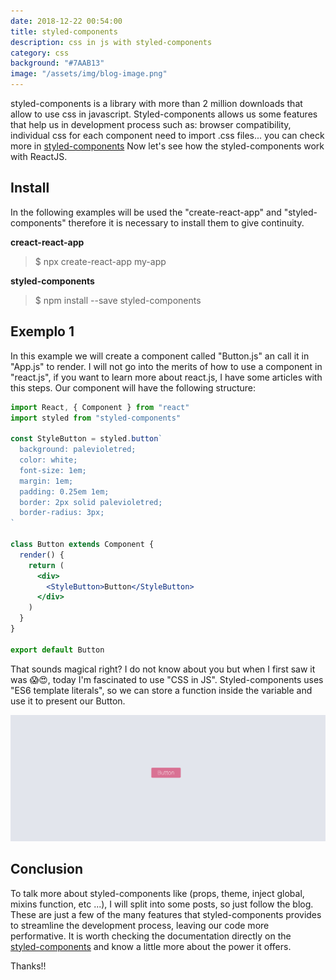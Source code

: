 ```yaml
---
date: 2018-12-22 00:54:00
title: styled-components
description: css in js with styled-components
category: css
background: "#7AAB13"
image: "/assets/img/blog-image.png"
---
```



styled-components is a library with more than 2 million downloads that allow to use css in javascript. Styled-components allows us some features that help us in development process such as: browser compatibility, individual css for each component need to import .css files... you can check more in [styled-components](https://www.styled-components.com/) Now let's see how the styled-components work with ReactJS.

## Install

In the following examples will be used the "create-react-app" and "styled-components" therefore it is necessary to install them to give continuity.

**creact-react-app**

> $ npx create-react-app my-app

**styled-components**

> $ npm install --save styled-components

## Exemplo 1

In this example we will create a component called "Button.js" an call it in "App.js" to render. I will not go into the merits of how to use a component in "react.js", if you want to learn more about react.js, I have some articles with this steps. Our component will have the following structure:

```jsx
import React, { Component } from "react"
import styled from "styled-components"

const StyleButton = styled.button`
  background: palevioletred;
  color: white;
  font-size: 1em;
  margin: 1em;
  padding: 0.25em 1em;
  border: 2px solid palevioletred;
  border-radius: 3px;
`

class Button extends Component {
  render() {
    return (
      <div>
        <StyleButton>Button</StyleButton>
      </div>
    )
  }
}

export default Button
```

That sounds magical right? I do not know about you but when I first saw it was 😱😍, today I'm fascinated to use "CSS in JS". Styled-components uses "ES6 template literals", so we can store a function inside the variable and use it to present our Button.

![screen-Shot App.js](../static/assets/img/ScreenShot-StyleButton.png "screen-Shot App.js")

## Conclusion

To talk more about styled-components like (props, theme, inject global, mixins function, etc ...), I will split into some posts, so just follow the blog.
These are just a few of the many features that styled-components provides to streamline the development process, leaving our code more performative. It is worth checking the documentation directly on the  
[styled-components](https://www.styled-components.com//documentation/file.styled-components_REFERENCE.html) and know a little more about the power it offers.

Thanks!!
